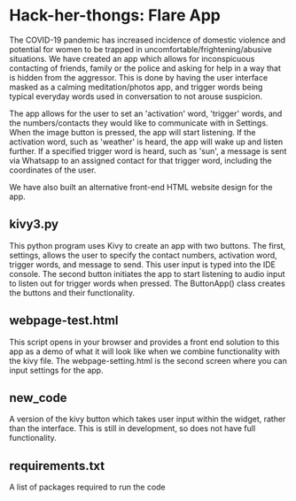 # Hack-her-thongs: Flare App

The COVID-19 pandemic has increased incidence of domestic violence and potential for women to be trapped in uncomfortable/frightening/abusive situations. We have created an app which allows for inconspicuous contacting of friends, family or the police and asking for help in a way that is hidden from the aggressor. This is done by having the user interface masked as a calming meditation/photos app, and trigger words being typical everyday words used in conversation to not arouse suspicion. 

The app allows for the user to set an 'activation' word, 'trigger' words, and the numbers/contacts they would like to communicate with in Settings. When the image button is pressed, the app will start listening. If the activation word, such as 'weather' is heard, the app will wake up and listen further. If a specified trigger word is heard, such as 'sun', a message is sent via Whatsapp to an assigned contact for that trigger word, including the coordinates of the user. 

We have also built an alternative front-end HTML website design for the app. 

## kivy3.py
This python program uses Kivy to create an app with two buttons. 
The first, settings, allows the user to specify the contact numbers, activation word, trigger words, and message to send. This user input is typed into the IDE console.
The second button initiates the app to start listening to audio input to listen out for trigger words when pressed.
The ButtonApp() class creates the buttons and their functionality.

## webpage-test.html
This script opens in your browser and provides a front end solution to this app as a demo of what it will look like when we combine functionality with the kivy file. The webpage-setting.html is the second screen where you can input settings for the app.

## new_code 
A version of the kivy button which takes user input within the widget, rather than the interface. This is still in development, so does not have full functionality. 

## requirements.txt 
A list of packages required to run the code
